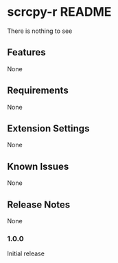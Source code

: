 # scrcpy-r README

There is nothing to see

## Features

None

## Requirements

None

## Extension Settings

None

## Known Issues

None

## Release Notes

None

### 1.0.0

Initial release
